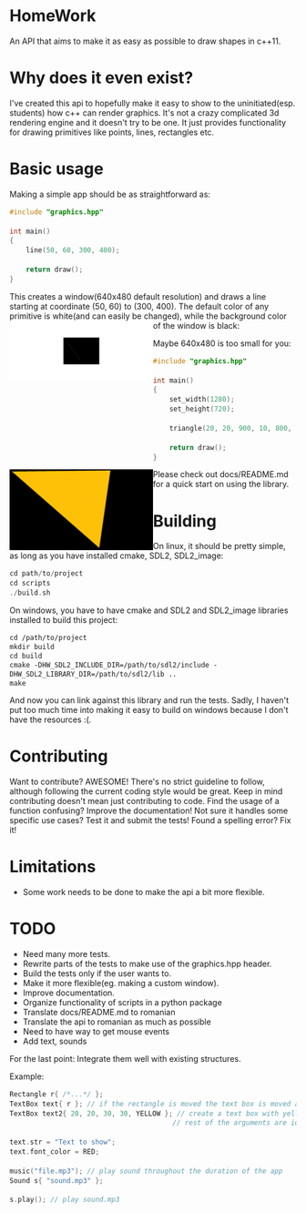 # HomeWork
An API that aims to make it as easy as possible to draw shapes in c++11.

# Why does it even exist?
I've created this api to hopefully make it easy to show to the uninitiated(esp. students) how c++ can render graphics. It's not a crazy complicated 3d rendering engine and it doesn't try to be one. It just provides functionality for drawing primitives like points, lines, rectangles etc.

# Basic usage
Making a simple app should be as straightforward as:
```c++
#include "graphics.hpp"

int main()
{
    line(50, 60, 300, 400);

    return draw();
}
```
This creates a window(640x480 default resolution) and draws a line starting at coordinate (50, 60) to (300, 400). The default color of any primitive is white(and can easily be changed), while the background color of the window is black:
<img src="media/Line.png" style="width: 50%" align="left"/>

Maybe 640x480 is too small for you:
```c++
#include "graphics.hpp"

int main()
{
    set_width(1280);
    set_height(720);

    triangle(20, 20, 900, 10, 800, 700, AMBER);

    return draw();
}
```
<img src="media/Triangle.png" style="width: 50%" align="left"/> 

Please check out docs/README.md for a quick start on using the library.

# Building
On linux, it should be pretty simple, as long as you have installed cmake, SDL2, SDL2\_image:
```c++
cd path/to/project
cd scripts
./build.sh
```
On windows, you have to have cmake and SDL2 and SDL2\_image libraries installed to build this project:
```
cd /path/to/project
mkdir build
cd build
cmake -DHW_SDL2_INCLUDE_DIR=/path/to/sdl2/include -DHW_SDL2_LIBRARY_DIR=/path/to/sdl2/lib ..
make
```
And now you can link against this library and run the tests.
Sadly, I haven't put too much time into making it easy to build on windows because I don't have the resources :(.

# Contributing 
Want to contribute? AWESOME! There's no strict guideline to follow, although following the current coding style would be great. Keep in mind contributing doesn't mean just contributing to code. Find the usage of a function confusing? Improve the documentation! Not sure it handles some specific use cases? Test it and submit the tests! Found a spelling error? Fix it!

# Limitations
* Some work needs to be done to make the api a bit more flexible.

# TODO
* Need many more tests.
* Rewrite parts of the tests to make use of the graphics.hpp header.
* Build the tests only if the user wants to.
* Make it more flexible(eg. making a custom window).
* Improve documentation.
* Organize functionality of scripts in a python package
* Translate docs/README.md to romanian
* Translate the api to romanian as much as possible
* Need to have way to get mouse events
* Add text, sounds

For the last point:
Integrate them well with existing structures.

Example:
```c++
Rectangle r{ /*...*/ };
TextBox text{ r }; // if the rectangle is moved the text box is moved as well
TextBox text2{ 20, 20, 30, 30, YELLOW }; // create a text box with yellow background
                                        // rest of the arguments are identical to Rectangle

text.str = "Text to show";
text.font_color = RED;

music("file.mp3"); // play sound throughout the duration of the app
Sound s{ "sound.mp3" };

s.play(); // play sound.mp3
```

